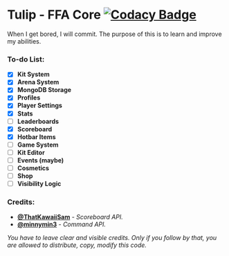 # Tulip - FFA Core [![Codacy Badge](https://api.codacy.com/project/badge/Grade/3507936ade234ae7bb280eae37ca04ce)](https://app.codacy.com/gh/hmEmmy/Tulip?utm_source=github.com&utm_medium=referral&utm_content=hmEmmy/Tulip&utm_campaign=Badge_Grade_Settings)
When I get bored, I will commit. The purpose of this is to learn and improve my abilities.

### To-do List:
- [x] **Kit System**
- [x] **Arena System**
- [x] **MongoDB Storage**
- [x] **Profiles**
- [x] **Player Settings**
- [x] **Stats**
- [ ] **Leaderboards**
- [x] **Scoreboard**
- [x] **Hotbar Items**
- [ ] **Game System**
- [ ] **Kit Editor**
- [ ] **Events (maybe)**
- [ ] **Cosmetics**
- [ ] **Shop**
- [ ] **Visibility Logic**

### Credits:
- [**@ThatKawaiiSam**](https://github.com/ThatKawaiiSam/Assemble) - *Scoreboard API.*
- [**@minnymin3**](https://github.com/mcardy/CommandFramework) - *Command API.*


*You have to leave clear and visible credits. Only if you follow by that, you are allowed to distribute, copy, modify this code.*
